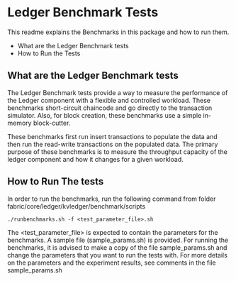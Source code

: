 # Ledger Benchmark Tests

This readme explains the Benchmarks in this package and how to run them.

- What are the Ledger Benchmark tests
- How to Run the Tests

## What are the Ledger Benchmark tests

The Ledger Benchmark tests provide a way to measure the performance of the Ledger
component with a flexible and controlled workload. These benchmarks short-circuit
chaincode and go directly to the transaction simulator. Also, for block creation,
these benchmarks use a simple in-memory block-cutter.

These benchmarks first run insert transactions to populate the data and then run the 
read-write transactions on the populated data. The primary purpose of these benchmarks is
to measure the throughput capacity of the ledger component and how it changes for a given
workload.

## How to Run The tests
In order to run the benchmarks, run the following command from folder fabric/core/ledger/kvledger/benchmark/scripts
```
./runbenchmarks.sh -f <test_parameter_file>.sh
```
The <test_parameter_file> is expected to contain the parameters for the benchmarks. A sample file (sample_params.sh) is provided.
For running the benchmarks, it is advised to make a copy of the file sample_params.sh and change the parameters that you want to run the tests with. For more details on the parameters and the experiment results, see comments in the file sample_params.sh